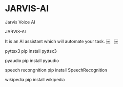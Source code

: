 # JARVIS-AI


Jarvis Voice AI

JARVIS-AI

It is an AI assistant which will automate your task.
￼
 
￼
 

pyttsx3
pip install pyttsx3

pyaudio
pip install pyaudio

speech recongnition
pip install SpeechRecognition

wikipedia
pip install wikipedia

